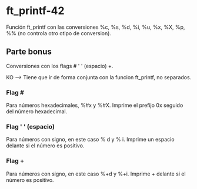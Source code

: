 # ft_printf-42
Función ft_printf con las conversiones %c, %s, %d, %i, %u, %x, %X, %p, %% (no controla otro otipo de conversion). 

## Parte bonus
Conversiones con los flags # ' ' (espacio) +.


KO --> Tiene que ir de forma conjunta con la funcion ft_printf, no separados.
### Flag \#
Para números hexadecimales, %#x y %#X.
Imprime el prefijo 0x seguido del número hexadecimal.
### Flag ' ' (espacio)
Para números con signo, en este caso % d y % i.
Imprime un espacio delante si el número es positivo.
### Flag +
Para números con signo, en este caso %+d y %+i.
Imprime + delante si el número es positivo.
